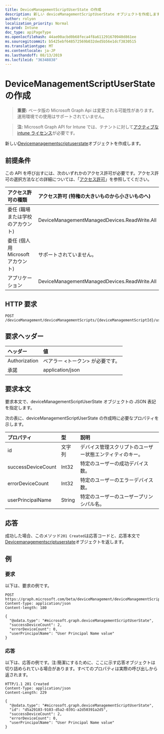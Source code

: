 ```yaml
---
title: DeviceManagementScriptUserState の作成
description: 新しい deviceManagementScriptUserState オブジェクトを作成します。
author: rolyon
localization_priority: Normal
ms.prod: Intune
doc_type: apiPageType
ms.openlocfilehash: 44ae00acbd0b68feca4f8a611291670940d861ee
ms.sourcegitcommit: b5425ebf648572569b032ded5b56e1dcf3830515
ms.translationtype: MT
ms.contentlocale: ja-JP
ms.lasthandoff: 08/13/2019
ms.locfileid: "36348838"
---
```

# <a name="create-devicemanagementscriptuserstate"></a>DeviceManagementScriptUserState の作成

> **重要:** ベータ版の Microsoft Graph Api は変更される可能性があります。運用環境での使用はサポートされていません。

> **注:** Microsoft Graph API for Intune では、テナントに対して[アクティブな intune ライセンス](https://go.microsoft.com/fwlink/?linkid=839381)が必要です。

新しい[Devicemanagementscriptuserstate](../resources/intune-devices-devicemanagementscriptuserstate.md)オブジェクトを作成します。

## <a name="prerequisites"></a>前提条件
この API を呼び出すには、次のいずれかのアクセス許可が必要です。アクセス許可の選択方法などの詳細については、「[アクセス許可](/graph/permissions-reference)」を参照してください。

|アクセス許可の種類|アクセス許可 (特権の大きいものから小さいものへ)|
|:---|:---|
|委任 (職場または学校のアカウント)|DeviceManagementManagedDevices.ReadWrite.All|
|委任 (個人用 Microsoft アカウント)|サポートされていません。|
|アプリケーション|DeviceManagementManagedDevices.ReadWrite.All|

## <a name="http-request"></a>HTTP 要求
<!-- {
  "blockType": "ignored"
}
-->
``` http
POST /deviceManagement/deviceManagementScripts/{deviceManagementScriptId}/userRunStates
```

## <a name="request-headers"></a>要求ヘッダー
|ヘッダー|値|
|:---|:---|
|Authorization|ベアラー &lt;トークン&gt; が必要です。|
|承諾|application/json|

## <a name="request-body"></a>要求本文
要求本文で、deviceManagementScriptUserState オブジェクトの JSON 表記を指定します。

次の表に、deviceManagementScriptUserState の作成時に必要なプロパティを示します。

|プロパティ|型|説明|
|:---|:---|:---|
|id|文字列|デバイス管理スクリプトのユーザー状態エンティティのキー。|
|successDeviceCount|Int32|特定のユーザーの成功デバイス数。|
|errorDeviceCount|Int32|特定のユーザーのエラーデバイス数。|
|userPrincipalName|String|特定のユーザーのユーザープリンシパル名。|



## <a name="response"></a>応答
成功した場合、このメソッド`201 Created`は応答コードと、応答本文で[Devicemanagementscriptuserstate](../resources/intune-devices-devicemanagementscriptuserstate.md)オブジェクトを返します。

## <a name="example"></a>例

### <a name="request"></a>要求
以下は、要求の例です。
``` http
POST https://graph.microsoft.com/beta/deviceManagement/deviceManagementScripts/{deviceManagementScriptId}/userRunStates
Content-type: application/json
Content-length: 180

{
  "@odata.type": "#microsoft.graph.deviceManagementScriptUserState",
  "successDeviceCount": 2,
  "errorDeviceCount": 0,
  "userPrincipalName": "User Principal Name value"
}
```

### <a name="response"></a>応答
以下は、応答の例です。注:簡潔にするために、ここに示す応答オブジェクトは切り詰められている場合があります。すべてのプロパティは実際の呼び出しから返されます。
``` http
HTTP/1.1 201 Created
Content-Type: application/json
Content-Length: 229

{
  "@odata.type": "#microsoft.graph.deviceManagementScriptUserState",
  "id": "d5a29103-9103-d5a2-0391-a2d50391a2d5",
  "successDeviceCount": 2,
  "errorDeviceCount": 0,
  "userPrincipalName": "User Principal Name value"
}
```






